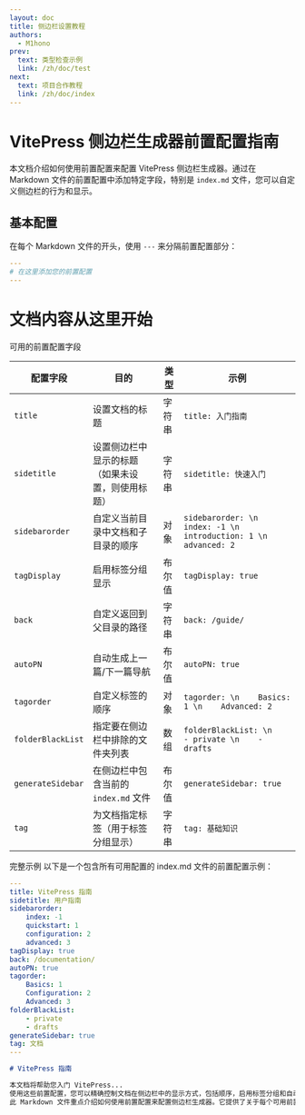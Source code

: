 ```yaml
---
layout: doc
title: 侧边栏设置教程
authors:
  - M1hono
prev:
  text: 类型检查示例
  link: /zh/doc/test
next:
  text: 项目合作教程
  link: /zh/doc/index
---
```


# VitePress 侧边栏生成器前置配置指南

本文档介绍如何使用前置配置来配置 VitePress 侧边栏生成器。通过在 Markdown 文件的前置配置中添加特定字段，特别是 `index.md` 文件，您可以自定义侧边栏的行为和显示。

## 基本配置

在每个 Markdown 文件的开头，使用 `---` 来分隔前置配置部分：

```yaml
---
# 在这里添加您的前置配置
---
```

# 文档内容从这里开始

可用的前置配置字段

| 配置字段       | 目的                                  | 类型     | 示例 |
| ------------- | ----------------------------------- | ------ | ---- |
| `title`       | 设置文档的标题                          | 字符串    | `title: 入门指南` |
| `sidetitle`   | 设置侧边栏中显示的标题（如果未设置，则使用标题） | 字符串    | `sidetitle: 快速入门` |
| `sidebarorder`| 自定义当前目录中文档和子目录的顺序       | 对象      | `sidebarorder: \n    index: -1 \n    introduction: 1 \n    advanced: 2` |
| `tagDisplay`  | 启用标签分组显示                        | 布尔值    | `tagDisplay: true` |
| `back`        | 自定义返回到父目录的路径                 | 字符串    | `back: /guide/` |
| `autoPN`      | 自动生成上一篇/下一篇导航                | 布尔值    | `autoPN: true` |
| `tagorder`    | 自定义标签的顺序                        | 对象      | `tagorder: \n    Basics: 1 \n    Advanced: 2` |
| `folderBlackList` | 指定要在侧边栏中排除的文件夹列表        | 数组      | `folderBlackList: \n    - private \n    - drafts` |
| `generateSidebar` | 在侧边栏中包含当前的 `index.md` 文件    | 布尔值    | `generateSidebar: true` |
| `tag`         | 为文档指定标签（用于标签分组显示）         | 字符串    | `tag: 基础知识` |

完整示例
以下是一个包含所有可用配置的 index.md 文件的前置配置示例：

```yaml
---
title: VitePress 指南
sidetitle: 用户指南
sidebarorder:
    index: -1
    quickstart: 1
    configuration: 2
    advanced: 3
tagDisplay: true
back: /documentation/
autoPN: true
tagorder:
    Basics: 1
    Configuration: 2
    Advanced: 3
folderBlackList:
    - private
    - drafts
generateSidebar: true
tag: 文档
---
```

```md
# VitePress 指南

本文档将帮助您入门 VitePress...
使用这些前置配置，您可以精确控制文档在侧边栏中的显示方式，包括顺序，启用标签分组和自动生成导航等高级功能。
此 Markdown 文件重点介绍如何使用前置配置来配置侧边栏生成器。它提供了关于每个可用前置配置字段的详细信息。
```
